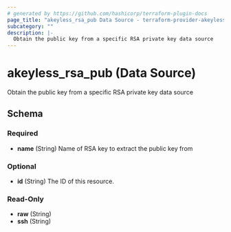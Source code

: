 ```yaml
---
# generated by https://github.com/hashicorp/terraform-plugin-docs
page_title: "akeyless_rsa_pub Data Source - terraform-provider-akeyless"
subcategory: ""
description: |-
  Obtain the public key from a specific RSA private key data source
---
```


# akeyless_rsa_pub (Data Source)

Obtain the public key from a specific RSA private key data source



<!-- schema generated by tfplugindocs -->
## Schema

### Required

- **name** (String) Name of RSA key to extract the public key from

### Optional

- **id** (String) The ID of this resource.

### Read-Only

- **raw** (String)
- **ssh** (String)


